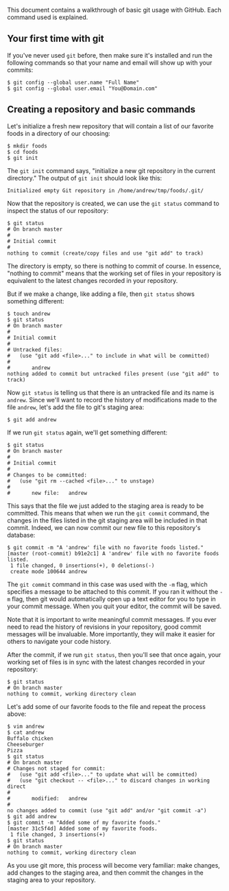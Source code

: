 This document contains a walkthrough of basic git usage with GitHub. Each 
command used is explained.


Your first time with git
------------------------
If you've never used `git` before, then make sure it's installed and run the 
following commands so that your name and email will show up with your commits:

    $ git config --global user.name "Full Name"
    $ git config --global user.email "You@Domain.com"


Creating a repository and basic commands
----------------------------------------
Let's initialize a fresh new repository that will contain a list of our 
favorite foods in a directory of our choosing:

    $ mkdir foods
    $ cd foods
    $ git init

The `git init` command says, "initialize a new git repository in the current 
directory." The output of `git init` should look like this:

    Initialized empty Git repository in /home/andrew/tmp/foods/.git/

Now that the repository is created, we can use the `git status` command to 
inspect the status of our repository:

    $ git status
    # On branch master
    #
    # Initial commit
    #
    nothing to commit (create/copy files and use "git add" to track)

The directory is empty, so there is nothing to commit of course. In essence, 
"nothing to commit" means that the working set of files in your repository is 
equivalent to the latest changes recorded in your repository.

But if we make a change, like adding a file, then `git status` shows something 
different:

    $ touch andrew
    $ git status
    # On branch master
    #
    # Initial commit
    #
    # Untracked files:
    #   (use "git add <file>..." to include in what will be committed)
    #
    #       andrew
    nothing added to commit but untracked files present (use "git add" to track)

Now `git status` is telling us that there is an untracked file and its name is 
`andrew`. Since we'll want to record the history of modifications made to the 
file `andrew`, let's add the file to git's staging area:

    $ git add andrew

If we run `git status` again, we'll get something different:

    $ git status
    # On branch master
    #
    # Initial commit
    #
    # Changes to be committed:
    #   (use "git rm --cached <file>..." to unstage)
    #
    #       new file:   andrew

This says that the file we just added to the staging area is ready to be 
committed. This means that when we run the `git commit` command, the changes in
the files listed in the git staging area will be included in that commit.
Indeed, we can now commit our new file to this repository's database:

    $ git commit -m "A 'andrew' file with no favorite foods listed."
    [master (root-commit) b91e2c1] A 'andrew' file with no favorite foods listed.
     1 file changed, 0 insertions(+), 0 deletions(-)
     create mode 100644 andrew

The `git commit` command in this case was used with the `-m` flag, which 
specifies a message to be attached to this commit. If you ran it without the 
`-m` flag, then git would automatically open up a text editor for you to type 
in your commit message. When you quit your editor, the commit will be saved.

Note that it is important to write meaningful commit messages. If you ever need 
to read the history of revisions in your repository, good commit messages will 
be invaluable. More importantly, they will make it easier for others to 
navigate your code history.

After the commit, if we run `git status`, then you'll see that once again, your 
working set of files is in sync with the latest changes recorded in your 
repository:

    $ git status
    # On branch master
    nothing to commit, working directory clean

Let's add some of our favorite foods to the file and repeat the process above:

    $ vim andrew
    $ cat andrew
    Buffalo chicken
    Cheeseburger
    Pizza
    $ git status
    # On branch master
    # Changes not staged for commit:
    #   (use "git add <file>..." to update what will be committed)
    #   (use "git checkout -- <file>..." to discard changes in working direct
    #
    #       modified:   andrew
    #
    no changes added to commit (use "git add" and/or "git commit -a")
    $ git add andrew
    $ git commit -m "Added some of my favorite foods."
    [master 31c5f4d] Added some of my favorite foods.
     1 file changed, 3 insertions(+)
    $ git status
    # On branch master
    nothing to commit, working directory clean

As you use git more, this process will become very familiar: make changes, add 
changes to the staging area, and then commit the changes in the staging area to 
your repository.

